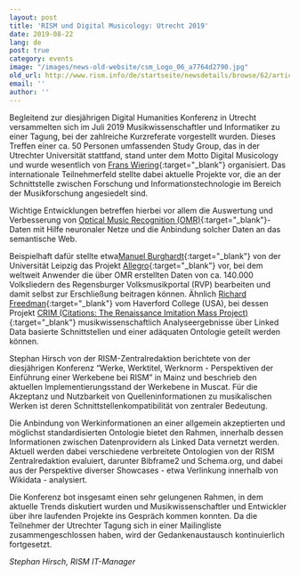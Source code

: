 ```yaml
---
layout: post
title: 'RISM und Digital Musicology: Utrecht 2019'
date: 2019-08-22
lang: de
post: true
category: events
image: "/images/news-old-website/csm_Logo_06_a7764d2790.jpg"
old_url: http://www.rism.info/de/startseite/newsdetails/browse/62/article/64/rism-and-digital-musicology-utrecht-2019.html
email: ''
author: ''
---
```



Begleitend zur diesjährigen Digital Humanities Konferenz in Utrecht versammelten sich im Juli 2019 Musikwissenschaftler und Informatiker zu einer Tagung, bei der zahlreiche Kurzreferate vorgestellt wurden. Dieses Treffen einer ca. 50 Personen umfassenden Study Group, das in der Utrechter Universität stattfand, stand unter dem Motto Digital Musicology und wurde wesentlich von [Frans Wiering](https://www.uu.nl/medewerkers/FWiering){:target="_blank"} organisiert. Das internationale Teilnehmerfeld stellte dabei aktuelle Projekte vor, die an der Schnittstelle zwischen Forschung und Informationstechnologie im Bereich der Musikforschung angesiedelt sind.

Wichtige Entwicklungen betreffen hierbei vor allem die Auswertung und Verbesserung von [Optical Music Recognition (OMR)](https://en.wikipedia.org/wiki/Optical_music_recognition){:target="_blank"}-Daten mit Hilfe neuronaler Netze und die Anbindung solcher Daten an das semantische Web.

Beispielhaft dafür stellte etwa[Manuel Burghardt](https://ch.uni-leipzig.de/burghardt/){:target="_blank"} von der Universität Leipzig das Projekt [Allegro](https://dhregensburg.wordpress.com/2017/11/02/vortrag-more-than-words-computergestuetzte-erschliessungsstrategien-und-analyseansaetze-fuer-handschriftliche-liedblaetter/){:target="_blank"} vor, bei dem weltweit Anwender die über OMR erstellten Daten von ca. 140.000 Volksliedern des Regensburger Volksmusikportal (RVP) bearbeiten und damit selbst zur Erschließung beitragen können. Ähnlich [Richard Freedman](https://www.haverford.edu/users/rfreedma){:target="_blank"} vom Haverford College (USA), bei dessen Projekt [CRIM (Citations: The Renaissance Imitation Mass Project)](https://crimproject.org/){:target="_blank"} musikwissenschaftlich Analyseergebnisse über Linked Data basierte Schnittstellen und einer adäquaten Ontologie geteilt werden können.

Stephan Hirsch von der RISM-Zentralredaktion berichtete von der diesjährigen Konferenz “Werke, Werktitel, Werknorm - Perspektiven der Einführung einer Werkebene bei RISM” in Mainz und beschrieb den aktuellen Implementierungsstand der Werkebene in Muscat. Für die Akzeptanz und Nutzbarkeit von Quelleninformationen zu musikalischen Werken ist deren Schnittstellenkompatibilität von zentraler Bedeutung.

Die Anbindung von Werkinformationen an einer allgemein akzeptierten und möglichst standardisierten Ontologie bietet den Rahmen, innerhalb dessen Informationen zwischen Datenprovidern als Linked Data vernetzt werden. Aktuell werden dabei verschiedene verbreitete Ontologien von der RISM Zentralredaktion evaluiert, darunter Bibframe2 und Schema.org, und dabei aus der Perspektive diverser Showcases - etwa Verlinkung innerhalb von Wikidata - analysiert.

Die Konferenz bot insgesamt einen sehr gelungenen Rahmen, in dem aktuelle Trends diskutiert wurden und Musikwissenschaftler und Entwickler über ihre laufenden Projekte ins Gespräch kommen konnten. Da die Teilnehmer der Utrechter Tagung sich in einer Mailingliste zusammengeschlossen haben, wird der Gedankenaustausch kontinuierlich fortgesetzt.

_Stephan Hirsch, RISM IT-Manager_

<script type="text/javascript">var switchTo5x=true;</script><script type="text/javascript" src="http://w.sharethis.com/button/buttons.js"></script><script type="text/javascript">stLight.options({publisher: "9b601438-1ce1-49d8-bfd7-9cff5df54c17", doNotHash: false, doNotCopy: false, hashAddressBar: false});</script>